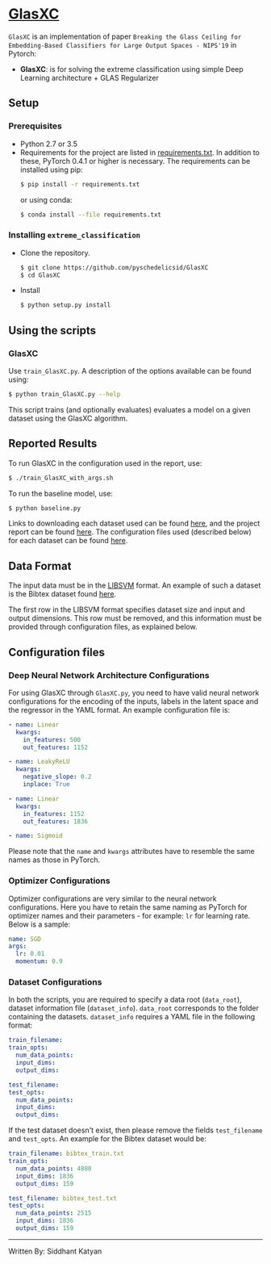 # [GlasXC](https://github.com/pyschedelicsid/GlasXC) 

`GlasXC` is an implementation of paper `Breaking the Glass Ceiling for Embedding-Based Classifiers for Large Output Spaces - NIPS'19` in Pytorch:

- **GlasXC**: is for solving the extreme classification using simple Deep Learning architecture + GLAS Regularizer


## Setup

### Prerequisites

- Python 2.7 or 3.5
- Requirements for the project are listed in [requirements.txt](requirements.txt). In addition to these, PyTorch 0.4.1 or higher is necessary. The requirements can be installed using pip:
   ```bash
   $ pip install -r requirements.txt 
   ```
   or using conda:
   ```bash
   $ conda install --file requirements.txt
     ```

### Installing `extreme_classification`

- Clone the repository.
  ```bash
  $ git clone https://github.com/pyschedelicsid/GlasXC
  $ cd GlasXC
  ```

- Install
  ```bash
  $ python setup.py install
  ```


## Using the scripts

### GlasXC

Use `train_GlasXC.py`. A description of the options available can be found using:

```bash
$ python train_GlasXC.py --help
```

This script trains (and optionally evaluates) evaluates a model on a given dataset using the GlasXC algorithm.

## Reported Results
To run GlasXC in the configuration used in the report, use:
```bash
$ ./train_GlasXC_with_args.sh
```

To run the baseline model, use:
```bash
$ python baseline.py
```

Links to downloading each dataset used can be found [here](http://manikvarma.org/downloads/XC/XMLRepository.html), and the project report can be found [here](report/report.pdf). The configuration files used (described below) for each dataset can be found [here](setups).

## Data Format
The input data must be in the [LIBSVM](https://www.csie.ntu.edu.tw/~cjlin/libsvm/) format. An example of such a dataset is the Bibtex dataset found [here](http://manikvarma.org/downloads/XC/XMLRepository.html).

The first row in the LIBSVM format specifies dataset size and input and output dimensions. This row must be removed, and this information must be provided through configuration files, as explained below.

## Configuration files

### Deep Neural Network Architecture Configurations
For using GlasXC through `GlasXC.py`, you need to have valid neural network configurations for the encoding of the inputs, labels in the latent space and the regressor in the YAML format. An example configuration file is:
```yaml
- name: Linear
  kwargs:
    in_features: 500
    out_features: 1152

- name: LeakyReLU
  kwargs:
    negative_slope: 0.2
    inplace: True

- name: Linear
  kwargs:
    in_features: 1152
    out_features: 1836

- name: Sigmoid
```
Please note that the `name` and `kwargs` attributes have to resemble the same names as those in PyTorch.

### Optimizer Configurations
Optimizer configurations are very similar to the neural network configurations. Here you have to retain the same naming as PyTorch for optimizer names and their parameters - for example: `lr` for learning rate. Below is a sample:
```yaml
name: SGD
args:
  lr: 0.01
  momentum: 0.9

```

### Dataset Configurations
In both the scripts, you are required to specify a data root (`data_root`), dataset information file (`dataset_info`). `data_root` corresponds to the folder containing the datasets. `dataset_info` requires a YAML file in the following format:
```yaml
train_filename:
train_opts:
  num_data_points:
  input_dims:
  output_dims:

test_filename:
test_opts:
  num_data_points:
  input_dims:
  output_dims:
```

If the test dataset doesn't exist, then please remove the fields `test_filename` and `test_opts`. An example for the Bibtex dataset would be:
```yaml
train_filename: bibtex_train.txt
train_opts:
  num_data_points: 4880
  input_dims: 1836
  output_dims: 159

test_filename: bibtex_test.txt
test_opts:
  num_data_points: 2515
  input_dims: 1836
  output_dims: 159
```


---
Written By: Siddhant Katyan
